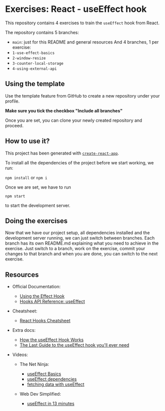 # Exercises: React - useEffect hook

This repository contains 4 exercises to train the `useEffect` hook from React.

The repository contains 5 branches:

- `main`: just for this README and general resources
  And 4 branches, 1 per exercise:
- `1-use-effect-basics`
- `2-window-resize`
- `3-counter-local-storage`
- `4-using-external-api`

## Using the template

Use the template feature from GitHub to create a new repository under your profile.

**Make sure you tick the checkbox "Include all branches"**

Once you are set, you can clone your newly created repository and proceed.

## How to use it?

This project has been generated with [`create-react-app`](https://randomuser.me/documentation#results).

To install all the dependencies of the project before we start working, we run:

`npm install` or `npm i`

Once we are set, we have to run

`npm start`

to start the development server.

## Doing the exercises

Now that we have our project setup, all dependencies installed and the development server running, we can just switch between branches.
Each branch has its own README.md explaining what you need to achieve in the
exercise.
Just switch to a branch, work on the exercise, commit your changes to that branch and when you are done, you can switch to the next exercise.

## Resources

- Official Documentation:

  - [Using the Effect Hook](https://reactwithhooks.netlify.app/docs/hooks-effect.html)
  - [Hooks API Reference: useEffect](https://reactwithhooks.netlify.app/docs/hooks-reference.html#useeffect)

- Cheatsheet:

  - [React Hooks Cheatsheet](https://react-hooks-cheatsheet.com/useeffect)

- Extra docs:

  - [How the useEffect Hook Works](https://daveceddia.com/useeffect-hook-examples/)
  - [The Last Guide to the useEffect hook you'll ever need](https://blog.logrocket.com/guide-to-react-useeffect-hook/)

- Videos:

  - The Net Ninja:

    - [useEffect Basics](https://www.youtube.com/watch?v=gv9ugDJ1ynU)
    - [useEffect dependencies](https://www.youtube.com/watch?v=jQc_bTFZ5_I)
    - [fetching data with useEffect](https://www.youtube.com/watch?v=qdCHEUaFhBk)

  - Web Dev Simplified:
    - [useEffect in 13 minutes](https://www.youtube.com/watch?v=0ZJgIjIuY7U)
